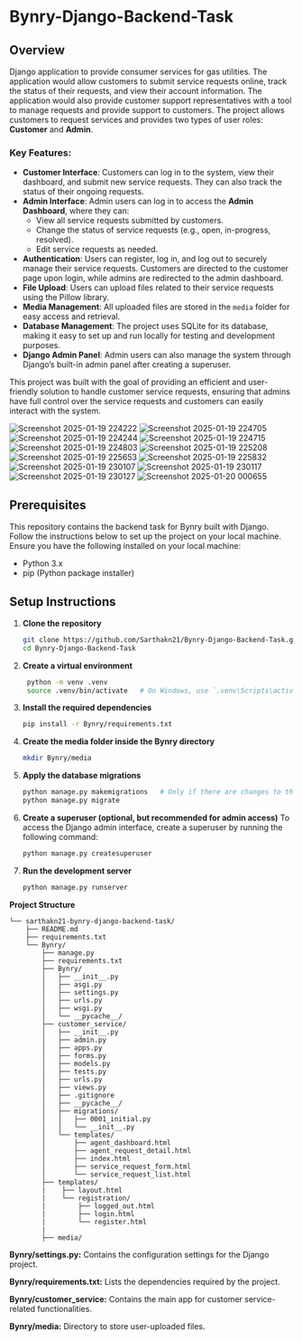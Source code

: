 ﻿# Bynry-Django-Backend-Task

## Overview

Django application to provide consumer services for gas utilities. The application
would allow customers to submit service requests online, track the status of their requests,
and view their account information.
The application would also provide customer support representatives with a tool to manage
requests and provide support to customers. The project allows customers to request services and provides two types of user roles: **Customer** and **Admin**.

### Key Features:
- **Customer Interface**: Customers can log in to the system, view their dashboard, and submit new service requests. They can also track the status of their ongoing requests.
- **Admin Interface**: Admin users can log in to access the **Admin Dashboard**, where they can:
  - View all service requests submitted by customers.
  - Change the status of service requests (e.g., open, in-progress, resolved).
  - Edit service requests as needed.
- **Authentication**: Users can register, log in, and log out to securely manage their service requests. Customers are directed to the customer page upon login, while admins are redirected to the admin dashboard.
- **File Upload**: Users can upload files related to their service requests using the Pillow library.
- **Media Management**: All uploaded files are stored in the `media` folder for easy access and retrieval.
- **Database Management**: The project uses SQLite for its database, making it easy to set up and run locally for testing and development purposes.
- **Django Admin Panel**: Admin users can also manage the system through Django’s built-in admin panel after creating a superuser.

This project was built with the goal of providing an efficient and user-friendly solution to handle customer service requests, ensuring that admins have full control over the service requests and customers can easily interact with the system.



![Screenshot 2025-01-19 224222](https://github.com/user-attachments/assets/da8a62cd-ef61-4b0b-bb95-f3d161bbe80a)
![Screenshot 2025-01-19 224705](https://github.com/user-attachments/assets/a21029f6-66e1-494c-98d6-91c68eb3a56f)
![Screenshot 2025-01-19 224244](https://github.com/user-attachments/assets/fca7ab0c-b5ca-4e50-9118-91a98b5e3bc1)
![Screenshot 2025-01-19 224715](https://github.com/user-attachments/assets/694901e0-e8ea-498c-b3c1-a88ac4023c18)
![Screenshot 2025-01-19 224803](https://github.com/user-attachments/assets/5010e93f-84c8-4a96-bb8f-4a53ed86aa06)
![Screenshot 2025-01-19 225208](https://github.com/user-attachments/assets/4c09cd2f-0739-4e49-8580-3ace465e274f)
![Screenshot 2025-01-19 225653](https://github.com/user-attachments/assets/039192dc-f619-4c8a-b20e-c40d8bd26217)
![Screenshot 2025-01-19 225832](https://github.com/user-attachments/assets/f22642fa-748b-47db-8bda-03724057dfcb)
![Screenshot 2025-01-19 230107](https://github.com/user-attachments/assets/383a181e-68e7-4559-9cbf-36da546d6adb)
![Screenshot 2025-01-19 230117](https://github.com/user-attachments/assets/f8359254-7344-465f-a20b-b8dc9b7c53aa)
![Screenshot 2025-01-19 230127](https://github.com/user-attachments/assets/d0920893-9e40-4791-9aa4-f8874f05f162)
![Screenshot 2025-01-20 000655](https://github.com/user-attachments/assets/86fc6a05-28c3-4a56-8fc5-92426573dc28)


## Prerequisites
This repository contains the backend task for Bynry built with Django. Follow the instructions below to set up the project on your local machine.
Ensure you have the following installed on your local machine:
- Python 3.x
- pip (Python package installer)

## Setup Instructions

1. **Clone the repository**
   ```bash
   git clone https://github.com/Sarthakn21/Bynry-Django-Backend-Task.git
   cd Bynry-Django-Backend-Task

2. **Create a virtual environment**
   ```bash
    python -m venv .venv
    source .venv/bin/activate   # On Windows, use `.venv\Scripts\activate`

3. **Install the required dependencies**
    ```bash
    pip install -r Bynry/requirements.txt
    
4. **Create the media folder inside the Bynry directory**
    ```bash
    mkdir Bynry/media

5. **Apply the database migrations**
    ```bash
    python manage.py makemigrations   # Only if there are changes to the models
    python manage.py migrate
6. **Create a superuser (optional, but recommended for admin access)**
To access the Django admin interface, create a superuser by running the following command:
    ```bash
    python manage.py createsuperuser

7. **Run the development server**
    ```bash
    python manage.py runserver
**Project Structure**

```Directory structure:
└── sarthakn21-bynry-django-backend-task/
    ├── README.md
    ├── requirements.txt
    └── Bynry/
        ├── manage.py
        ├── requirements.txt
        ├── Bynry/
        │   ├── __init__.py
        │   ├── asgi.py
        │   ├── settings.py
        │   ├── urls.py
        │   ├── wsgi.py
        │   └── __pycache__/
        ├── customer_service/
        │   ├── __init__.py
        │   ├── admin.py
        │   ├── apps.py
        │   ├── forms.py
        │   ├── models.py
        │   ├── tests.py
        │   ├── urls.py
        │   ├── views.py
        │   ├── .gitignore
        │   ├── __pycache__/
        │   ├── migrations/
        │   │   ├── 0001_initial.py
        │   │   └── __init__.py
        │   └── templates/
        │       ├── agent_dashboard.html
        │       ├── agent_request_detail.html
        │       ├── index.html
        │       ├── service_request_form.html
        │       └── service_request_list.html
        ├── templates/
        |    ├── layout.html
        |    └── registration/
        |        ├── logged_out.html
        |        ├── login.html
        |        └── register.html
        |
        ├── media/
```


**Bynry/settings.py:** Contains the configuration settings for the Django project.

**Bynry/requirements.txt:** Lists the dependencies required by the project.

**Bynry/customer_service:** Contains the main app for customer service-related functionalities.

**Bynry/media:** Directory to store user-uploaded files.
